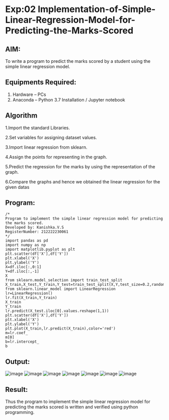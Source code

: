 #  Exp:02 Implementation-of-Simple-Linear-Regression-Model-for-Predicting-the-Marks-Scored

## AIM:
To write a program to predict the marks scored by a student using the simple linear regression model.

## Equipments Required:
1. Hardware – PCs
2. Anaconda – Python 3.7 Installation / Jupyter notebook

## Algorithm
1.Import the standard Libraries.

2.Set variables for assigning dataset values.

3.Import linear regression from sklearn.

4.Assign the points for representing in the graph.

5.Predict the regression for the marks by using the representation of the graph.

6.Compare the graphs and hence we obtained the linear regression for the given datas

## Program:
```
/*
Program to implement the simple linear regression model for predicting the marks scored.
Developed by: Kanishka.V.S
RegisterNumber: 212222230061
*/
import pandas as pd
import numpy as np
import matplotlib.pyplot as plt
plt.scatter(df['X'],df['Y'])
plt.xlabel('X')
plt.ylabel('Y')
X=df.iloc[:,0:1]
Y=df.iloc[:,-1]
X
from sklearn.model_selection import train_test_split
X_train,X_test,Y_train,Y_test=train_test_split(X,Y,test_size=0.2,random_state=0)
from sklearn.linear_model import LinearRegression
lr=LinearRegression()
lr.fit(X_train,Y_train)
X_train
Y_train
lr.predict(X_test.iloc[0].values.reshape(1,1))
plt.scatter(df['X'],df['Y'])
plt.xlabel('X')
plt.ylabel('Y')
plt.plot(X_train,lr.predict(X_train),color='red')
m=lr.coef_
m[0]
b=lr.intercept_
b
```

## Output:
![image](https://github.com/kanishka2305/Implementation-of-Simple-Linear-Regression-Model-for-Predicting-the-Marks-Scored/assets/113497357/a18699e6-a5ca-4980-94e5-4c869fc402c6)
![image](https://github.com/kanishka2305/Implementation-of-Simple-Linear-Regression-Model-for-Predicting-the-Marks-Scored/assets/113497357/96acf869-f98e-468d-930b-f0f1dc455930)
![image](https://github.com/kanishka2305/Implementation-of-Simple-Linear-Regression-Model-for-Predicting-the-Marks-Scored/assets/113497357/1a683fab-aca5-4876-865f-9ed8ebe0e093)
![image](https://github.com/kanishka2305/Implementation-of-Simple-Linear-Regression-Model-for-Predicting-the-Marks-Scored/assets/113497357/8e998bb8-e7fb-4803-92f5-d2c309a44432)
![image](https://github.com/kanishka2305/Implementation-of-Simple-Linear-Regression-Model-for-Predicting-the-Marks-Scored/assets/113497357/e3f494ae-8dd7-4bce-bab7-e1e79d90b8a9)
![image](https://github.com/kanishka2305/Implementation-of-Simple-Linear-Regression-Model-for-Predicting-the-Marks-Scored/assets/113497357/1f5a138b-2dfe-4bf9-bca0-a47e097cb832)
![image](https://github.com/kanishka2305/Implementation-of-Simple-Linear-Regression-Model-for-Predicting-the-Marks-Scored/assets/113497357/9e41884a-0090-4164-9909-74e85e1e16e7)



## Result:
Thus the program to implement the simple linear regression model for predicting the marks scored is written and verified using python programming.
